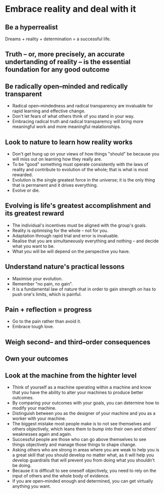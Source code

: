 # Embrace reality and deal with it

## Be a hyperrealist

Dreams + reality + determination = a successful life.

## Truth – or, more precisely, an accurate undertanding of reality – is the essential foundation for any good outcome

## Be radically open–minded and redically transparent

* Radical open–mindedness and radical transparency are invaluable for rapid learning and effective change.
* Don't let fears of what others think of you stand in your way.
* Embracing radical truth and radical transparemcy  will bring more meaningful work and more meaningful realationships.

## Look to nature to learn how reality works

* Don't get hung up on your views of how things "should" be because you will miss out on learning how they really are.
* To be "good" something must operate consistently with the laws of reality and contribute to evolution of the whole; that is what is most rewarded.
* Evolution is the single greatest force in the universe; it is the only thing that is permanent and it drives everything.
* Evolve or die.

## Evolving is life's greatest accomplishment and its greatest reward

* The individual's incentives must be aligned with the group's goals.
* Reality is optimising for the whole – not for you.
* Adaptation through rapid trial and error is invaluable.
* Realise that you are simultaneously everything and nothing – and decide what you want to be.
* What you will be will depend on the perspective you have.

## Understand nature's practical lessons

* Maximise your evolution.
* Remember "no pain, no gain".
* It is a fundamental law of nature that in order to gain strength on has to push one's limits, which is painful.

## Pain + reflection = progress

* Go to the pain rather than avoid it.
* Embrace tough love.

## Weigh second– and third–order consequences

## Own your outcomes

## Look at the machine from the highter level

* Think of yourself as a machine operating within a machine and know that you have the ability to alter your machines to produce better outcomes.
* By comparing your outcomes with your goals, you can determine how to modify your machine.
* Distinguish between you as the designer of your machine and you as a worker with your machine.
* The biggest mistake most people make is to not see themselves and others objectively, which leans them to bump into their own and others' weaknesses again and again.
* Successful people are those who can go above themselves to see things objectively and manage those things to shape change.
* Asking others who are strong in areas where you are weak to help you is a great skill that you should develop no matter what, as it will help you develop guardrails that will prevent you from doing what you shouldn't be doing.
* Because it is difficult to see oneself objectively, you need to rely on the input of others and the whole body of evidence.
* If you are open–minded enough and determined, you can get virtually anything you want.
